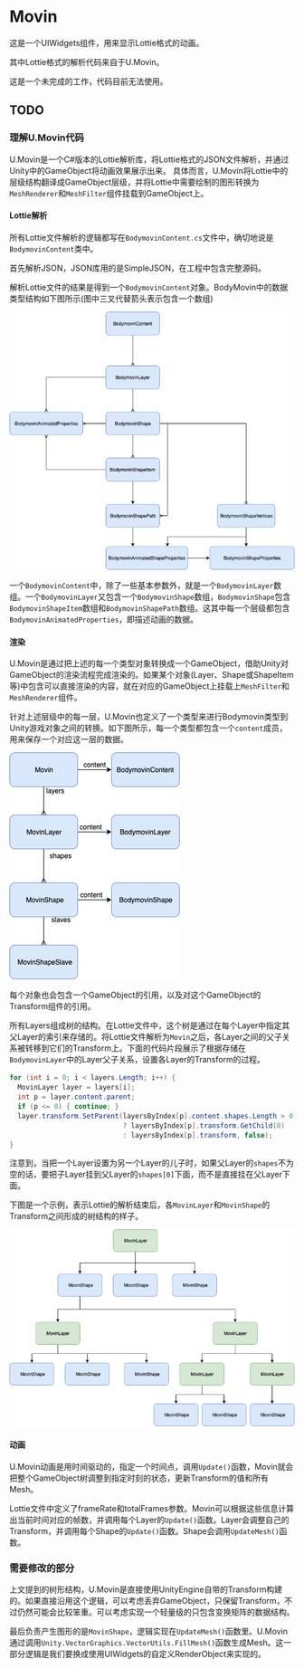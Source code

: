 # Movin

这是一个UIWidgets组件，用来显示Lottie格式的动画。

其中Lottie格式的解析代码来自于U.Movin。

这是一个未完成的工作，代码目前无法使用。

## TODO

### 理解U.Movin代码

U.Movin是一个C#版本的Lottie解析库，将Lottie格式的JSON文件解析，并通过Unity中的GameObject将动画效果展示出来。
具体而言，U.Movin将Lottie中的层级结构翻译成GameObject层级，并将Lottie中需要绘制的图形转换为`MeshRenderer`和`MeshFilter`组件挂载到GameObject上。

#### Lottie解析

所有Lottie文件解析的逻辑都写在`BodymovinContent.cs`文件中，确切地说是`BodymovinContent`类中。

首先解析JSON，JSON库用的是SimpleJSON，在工程中包含完整源码。

解析Lottie文件的结果是得到一个`BodymovinContent`对象。BodyMovin中的数据类型结构如下图所示(图中三叉代替箭头表示包含一个数组)

![](https://github.com/UIWidgets/Movin/blob/master/U.Movin-Bodymovin-Classes.png)

一个`BodymovinContent`中，除了一些基本参数外，就是一个`BodymovinLayer`数组。一个`BodymovinLayer`又包含一个`BodymovinShape`数组，`BodymovinShape`包含`BodymovinShapeItem`数组和`BodymovinShapePath`数组。这其中每一个层级都包含`BodymovinAnimatedProperties`，即描述动画的数据。

#### 渲染

U.Movin是通过把上述的每一个类型对象转换成一个GameObject，借助Unity对GameObject的渲染流程完成渲染的。如果某个对象(Layer、Shape或ShapeItem等)中包含可以直接渲染的内容，就在对应的GameObject上挂载上`MeshFilter`和`MeshRenderer`组件。

针对上述层级中的每一层，U.Movin也定义了一个类型来进行Bodymovin类型到Unity游戏对象之间的转换。如下图所示，每一个类型都包含一个`content`成员，用来保存一个对应这一层的数据。

![](https://github.com/UIWidgets/Movin/blob/master/U.Movin-Movin-Classes.png)

每个对象也会包含一个GameObject的引用，以及对这个GameObject的Transform组件的引用。

所有Layers组成树的结构。在Lottie文件中，这个树是通过在每个Layer中指定其父Layer的索引来存储的。将Lottie文件解析为`Movin`之后，各Layer之间的父子关系被转移到它们的Transform上。下面的代码片段展示了根据存储在`BodymovinLayer`中的Layer父子关系，设置各Layer的Transform的过程。

```C#
for (int i = 0; i < layers.Length; i++) {
  MovinLayer layer = layers[i];
  int p = layer.content.parent;
  if (p <= 0) { continue; }
  layer.transform.SetParent(layersByIndex[p].content.shapes.Length > 0
                            ? layersByIndex[p].transform.GetChild(0)
                            : layersByIndex[p].transform, false);
}
```

注意到，当把一个Layer设置为另一个Layer的儿子时，如果父Layer的`shapes`不为空的话，要把子Layer挂到父Layer的`shapes[0]`下面，而不是直接挂在父Layer下面。

下图是一个示例，表示Lottie的解析结束后，各`MovinLayer`和`MovinShape`的Transform之间形成的树结构的样子。

![](https://github.com/UIWidgets/Movin/blob/master/U.Movin-Layer-Tree.png)

#### 动画

U.Movin动画是用时间驱动的，指定一个时间点，调用`Update()`函数，Movin就会把整个GameObject树调整到指定时刻的状态，更新Transform的值和所有Mesh。

Lottie文件中定义了frameRate和totalFrames参数。Movin可以根据这些信息计算出当前时间对应的帧数，并调用每个Layer的`Update()`函数。Layer会调整自己的Transform，并调用每个Shape的`Update()`函数。Shape会调用`UpdateMesh()`函数。

### 需要修改的部分

上文提到的树形结构，U.Movin是直接使用UnityEngine自带的Transform构建的。如果直接沿用这个逻辑，可以考虑丢弃GameObject，只保留Transform，不过仍然可能会比较笨重。可以考虑实现一个轻量级的只包含变换矩阵的数据结构。

最后负责产生图形的是`MovinShape`，逻辑实现在`UpdateMesh()`函数里。U.Movin通过调用`Unity.VectorGraphics.VectorUtils.FillMesh()`函数生成Mesh。这一部分逻辑是我们要换成使用UIWidgets的自定义RenderObject来实现的。
